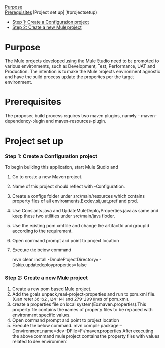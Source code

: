 [Purpose](#purpose)  
[Prerequisites](#prerequisites)
[Project set up] (#projectsetup)
* [Step 1: Create a Configuration project](#step-1-create-a-configuration-project)  
* [Step 2: Create a new Mule project](#step-2-create-a-new-mule-project)  

Purpose
=======

The Mule projects developed using the Mule Studio need to be promoted to various environments, such as Development, Test, Performance, UAT and Production. 
The intention is to make the Mule projects environment agnostic and have the build process update the properties per the target environment.

Prerequisites
=============

The proposed build process requires two maven plugins, namely - maven-dependency-plugin and maven-resources-plugin. 

Project set up
==============
### Step 1: Create a Configuration project

To begin building this application, start Mule Studio and

1. Go to create a new Maven project.
2. Name of this project should reflect with <FunctionalityName>-Configuration.
3. Create a configs folder under src/main/resources which contains property files of all environments.Ex:dev,sit,uat,pref and prod.
4. Use Constants.java and UpdateMuleDeployProperties.java as same and keep these two utilities under src/main/java floder.
5. Use the existing pom.xml file and change the artifactId and groupId according to the requirement.
6. Open command prompt and point to project location
7. Execute the below command

	mvn clean install -DmuleProjectDirectory=<path where mule project is located>  -Dskip.updatedeployproperties=false

### Step 2: Create a new Mule project

1. Create a new pom based Mule project.
2. Add the goals unpack,read-project-properties and run to pom.xml file.(Can refer 36-62 ,124-141 and 279-299 lines of pom.xml).
3. create a properties file on local system(Ex:maven.properties).This property file contains the names of property files  to be replaced with environment specific values.
4. Open command prompt and point to project location
5. Execute the below command.
	mvn compile package –Denvironment.name=dev -DFile=F:/maven.properties
After executing the above command mule project contains the property files with values related to dev environment









